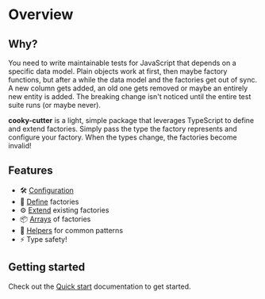 # Overview

## Why?

You need to write maintainable tests for JavaScript that depends on a
specific data model. Plain objects work at first, then maybe factory functions,
but after a while the data model and the factories get out of sync. A new column
gets added, an old one gets removed or maybe an entirely new entity is added.
The breaking change isn't noticed until the entire test suite runs (or maybe
never).

**cooky-cutter** is a light, simple package that leverages TypeScript to define
and extend factories. Simply pass the type the factory represents and configure
your factory. When the types change, the factories become invalid!

## Features

- 🛠 [Configuration](configure)
- 🤖 [Define](define) factories
- ⚙️ [Extend](extend) existing factories
- 📦 [Arrays](array) of factories
- 🚀 [Helpers](helpers) for common patterns
- ⚡️️ Type safety!

## Getting started

Check out the [Quick start](quick-start) documentation to get started.
